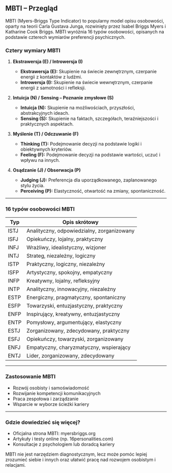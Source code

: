 ## MBTI – Przegląd

MBTI (Myers-Briggs Type Indicator) to popularny model opisu osobowości, oparty na teorii Carla Gustava Junga, rozwinięty przez Isabel Briggs Myers i Katharine Cook Briggs. MBTI wyróżnia 16 typów osobowości, opisanych na podstawie czterech wymiarów preferencji psychicznych.

### Cztery wymiary MBTI

1. **Ekstrawersja (E) / Introwersja (I)**
   - **Ekstrawersja (E):** Skupienie na świecie zewnętrznym, czerpanie energii z kontaktów z ludźmi.
   - **Introwersja (I):** Skupienie na świecie wewnętrznym, czerpanie energii z samotności i refleksji.

2. **Intuicja (N) / Sensing – Poznanie zmysłowe (S)**
   - **Intuicja (N):** Skupienie na możliwościach, przyszłości, abstrakcyjnych ideach.
   - **Sensing (S):** Skupienie na faktach, szczegółach, teraźniejszości i praktycznych aspektach.

3. **Myślenie (T) / Odczuwanie (F)**
   - **Thinking (T):** Podejmowanie decyzji na podstawie logiki i obiektywnych kryteriów.
   - **Feeling (F):** Podejmowanie decyzji na podstawie wartości, uczuć i wpływu na innych.

4. **Osądzanie (J) / Obserwacja (P)**
   - **Judging (J):** Preferencja dla uporządkowanego, zaplanowanego stylu życia.
   - **Perceiving (P):** Elastyczność, otwartość na zmiany, spontaniczność.

---

### 16 typów osobowości MBTI

| Typ   | Opis skrótowy                        |
|-------|--------------------------------------|
| ISTJ  | Analityczny, odpowiedzialny, zorganizowany |
| ISFJ  | Opiekuńczy, lojalny, praktyczny      |
| INFJ  | Wrażliwy, idealistyczny, wizjoner    |
| INTJ  | Strateg, niezależny, logiczny        |
| ISTP  | Praktyczny, logiczny, niezależny     |
| ISFP  | Artystyczny, spokojny, empatyczny    |
| INFP  | Kreatywny, lojalny, refleksyjny      |
| INTP  | Analityczny, innowacyjny, niezależny |
| ESTP  | Energiczny, pragmatyczny, spontaniczny |
| ESFP  | Towarzyski, entuzjastyczny, praktyczny |
| ENFP  | Inspirujący, kreatywny, entuzjastyczny |
| ENTP  | Pomysłowy, argumentujący, elastyczny |
| ESTJ  | Zorganizowany, zdecydowany, praktyczny |
| ESFJ  | Opiekuńczy, towarzyski, zorganizowany |
| ENFJ  | Empatyczny, charyzmatyczny, wspierający |
| ENTJ  | Lider, zorganizowany, zdecydowany    |

---

### Zastosowanie MBTI

- Rozwój osobisty i samoświadomość
- Rozwijanie kompetencji komunikacyjnych
- Praca zespołowa i zarządzanie
- Wsparcie w wyborze ścieżki kariery

---

### Gdzie dowiedzieć się więcej?

- Oficjalna strona MBTI: myersbriggs.org
- Artykuły i testy online (np. 16personalities.com)
- Konsultacje z psychologiem lub doradcą kariery

MBTI nie jest narzędziem diagnostycznym, lecz może pomóc lepiej zrozumieć siebie i innych oraz ułatwić pracę nad rozwojem osobistym i relacjami.
